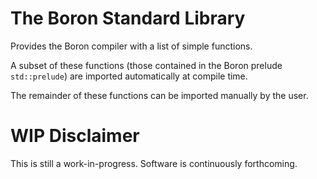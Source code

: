 # The Boron Standard Library

Provides the Boron compiler with a list of simple functions.

A subset of these functions (those contained in the Boron prelude `std::prelude`) are imported automatically at compile time.

The remainder of these functions can be imported manually by the user.

# WIP Disclaimer

This is still a work-in-progress.  Software is continuously forthcoming.